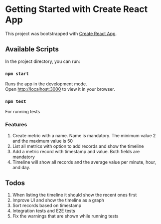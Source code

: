 # Getting Started with Create React App

This project was bootstrapped with [Create React App](https://github.com/facebook/create-react-app).

## Available Scripts

In the project directory, you can run:

### `npm start`

Runs the app in the development mode.\
Open [http://localhost:3000](http://localhost:3000) to view it in your browser.

### `npm test`
For running tests

### Features
1. Create metric with a name. Name is mandatory. The minimum value 2 and the maximum value is 50
2. List all metrics with option to add records and show the timeline
3. Add a metric record with timestamp and value. Both fields are mandatory
4. Timeline will show all records and the average value per minute, hour, and day.

## Todos
1. When listing the timeline it should show the recent ones first
2. Improve UI and show the timeline as a graph
3. Sort records based on timestamp
4. Integration tests and E2E tests
5. Fix the warnings that are shown while running tests
   
